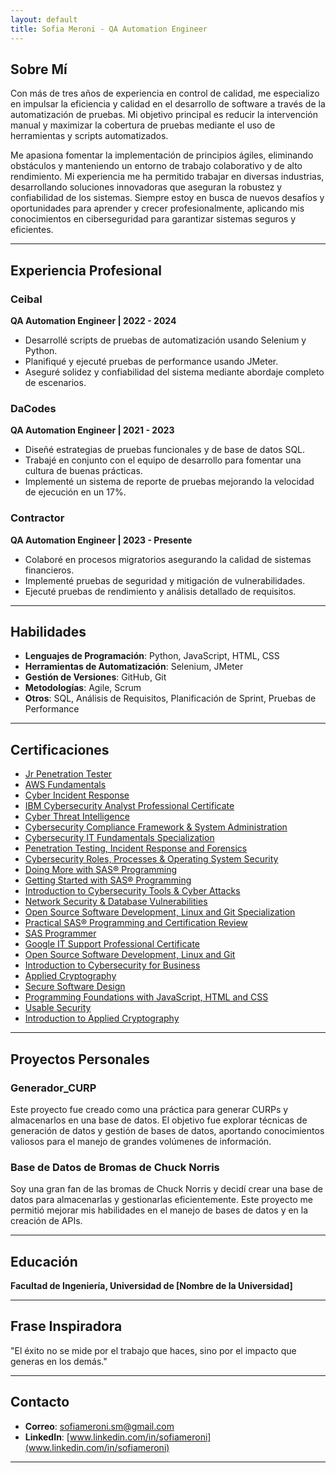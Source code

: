 ```yaml
---
layout: default
title: Sofia Meroni - QA Automation Engineer
---
```


## Sobre Mí
Con más de tres años de experiencia en control de calidad, me especializo en impulsar la eficiencia y calidad en el desarrollo de software a través de la automatización de pruebas. Mi objetivo principal es reducir la intervención manual y maximizar la cobertura de pruebas mediante el uso de herramientas y scripts automatizados.

Me apasiona fomentar la implementación de principios ágiles, eliminando obstáculos y manteniendo un entorno de trabajo colaborativo y de alto rendimiento. Mi experiencia me ha permitido trabajar en diversas industrias, desarrollando soluciones innovadoras que aseguran la robustez y confiabilidad de los sistemas. Siempre estoy en busca de nuevos desafíos y oportunidades para aprender y crecer profesionalmente, aplicando mis conocimientos en ciberseguridad para garantizar sistemas seguros y eficientes.


---

## Experiencia Profesional

### Ceibal
**QA Automation Engineer | 2022 - 2024**
- Desarrollé scripts de pruebas de automatización usando Selenium y Python.
- Planifiqué y ejecuté pruebas de performance usando JMeter.
- Aseguré solidez y confiabilidad del sistema mediante abordaje completo de escenarios.

### DaCodes
**QA Automation Engineer | 2021 - 2023**
- Diseñé estrategias de pruebas funcionales y de base de datos SQL.
- Trabajé en conjunto con el equipo de desarrollo para fomentar una cultura de buenas prácticas.
- Implementé un sistema de reporte de pruebas mejorando la velocidad de ejecución en un 17%.

### Contractor
**QA Automation Engineer | 2023 - Presente**
- Colaboré en procesos migratorios asegurando la calidad de sistemas financieros.
- Implementé pruebas de seguridad y mitigación de vulnerabilidades.
- Ejecuté pruebas de rendimiento y análisis detallado de requisitos.

---

## Habilidades

- **Lenguajes de Programación**: Python, JavaScript, HTML, CSS
- **Herramientas de Automatización**: Selenium, JMeter
- **Gestión de Versiones**: GitHub, Git
- **Metodologías**: Agile, Scrum
- **Otros**: SQL, Análisis de Requisitos, Planificación de Sprint, Pruebas de Performance

---

## Certificaciones

- [Jr Penetration Tester](https://tryhackme-certificates.s3-eu-west-1.amazonaws.com/THM-YDLPSK9ABX.png)
- [AWS Fundamentals](https://www.coursera.org/account/accomplishments/specialization/certificate/G3BCVTD3C87X)
- [Cyber Incident Response](https://www.coursera.org/account/accomplishments/specialization/certificate/ZCKCTYQEH4SA)
- [IBM Cybersecurity Analyst Professional Certificate](https://www.credly.com/badges/ac04109c-dd0c-49a3-8e61-d400184b15ff?source=linked_in_profile)
- [Cyber Threat Intelligence](https://www.credly.com/badges/914d7b10-e8c4-411a-b9d3-ef1709050ade?source=linked_in_profile)
- [Cybersecurity Compliance Framework & System Administration](https://www.credly.com/badges/4cb793a6-e5f2-4857-aea4-d9ed2ca30dd1?source=linked_in_profile)
- [Cybersecurity IT Fundamentals Specialization](https://www.credly.com/badges/48116d4f-9f9e-4968-8672-f6881d673184?source=linked_in_profile)
- [Penetration Testing, Incident Response and Forensics](https://www.credly.com/badges/7da60789-981c-4cfd-80bb-8d078d3a6937?source=linked_in_profile)
- [Cybersecurity Roles, Processes & Operating System Security](https://www.youracclaim.com/badges/c40ae564-e277-494e-9769-283261a0fdb5?source=linked_in_profile)
- [Doing More with SAS® Programming](https://www.youracclaim.com/badges/c26ca269-898e-45cb-8ba9-93733643632b?source=linked_in_profile)
- [Getting Started with SAS® Programming](https://www.youracclaim.com/badges/9ee666f1-445f-4029-a3ba-70888ed96a8c?source=linked_in_profile)
- [Introduction to Cybersecurity Tools & Cyber Attacks](https://www.youracclaim.com/badges/cfb7b11c-3a48-4b0d-8eeb-2bc4845fb111?source=linked_in_profile)
- [Network Security & Database Vulnerabilities](https://www.youracclaim.com/badges/1289a260-29d8-4751-a5a5-fa30088145e5?source=linked_in_profile)
- [Open Source Software Development, Linux and Git Specialization](https://www.youracclaim.com/badges/ed90afc8-53a6-4352-8ba3-2e3cf5245128?source=linked_in_profile)
- [Practical SAS® Programming and Certification Review](https://www.youracclaim.com/badges/45603f0a-9b04-441a-a68d-9c196e4bd4bc?source=linked_in_profile)
- [SAS Programmer](https://www.coursera.org/account/accomplishments/specialization/certificate/M4LEKLD8JWTX)
- [Google IT Support Professional Certificate](https://www.coursera.org/account/accomplishments/specialization/certificate/GHCYMEVNMPDE)
- [Open Source Software Development, Linux and Git](https://www.coursera.org/account/accomplishments/specialization/certificate/2LSLPKXF5HU7)
- [Introduction to Cybersecurity for Business](https://www.coursera.org/account/accomplishments/certificate/PUPJM79YX4E9)
- [Applied Cryptography](https://www.coursera.org/account/accomplishments/specialization/certificate/85SMMDH5FHMS)
- [Secure Software Design](https://www.coursera.org/account/accomplishments/specialization/certificate/HZFGT8KYWR4U)
- [Programming Foundations with JavaScript, HTML and CSS](https://www.coursera.org/account/accomplishments/certificate/AGVCB76XRWQQ)
- [Usable Security](https://www.coursera.org/account/accomplishments/certificate/CTNE48LEAGNL)
- [Introduction to Applied Cryptography](https://www.coursera.org/account/accomplishments/specialization/certificate/JJARCH2RH57U)

---

## Proyectos Personales

### Generador_CURP
Este proyecto fue creado como una práctica para generar CURPs y almacenarlos en una base de datos. El objetivo fue explorar técnicas de generación de datos y gestión de bases de datos, aportando conocimientos valiosos para el manejo de grandes volúmenes de información.

### Base de Datos de Bromas de Chuck Norris
Soy una gran fan de las bromas de Chuck Norris y decidí crear una base de datos para almacenarlas y gestionarlas eficientemente. Este proyecto me permitió mejorar mis habilidades en el manejo de bases de datos y en la creación de APIs.

---

## Educación
**Facultad de Ingeniería, Universidad de [Nombre de la Universidad]**

---

## Frase Inspiradora
"El éxito no se mide por el trabajo que haces, sino por el impacto que generas en los demás."

---

## Contacto
- **Correo**: [sofiameroni.sm@gmail.com](mailto:sofiameroni.sm@gmail.com)
- **LinkedIn**: [www.linkedin.com/in/sofiameroni](www.linkedin.com/in/sofiameroni)


---
